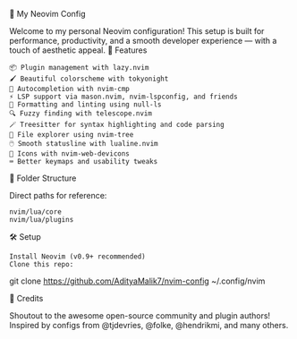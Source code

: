 🧠 My Neovim Config

Welcome to my personal Neovim configuration! This setup is built for performance, productivity, and a smooth developer experience — with a touch of aesthetic appeal.
🚀 Features

    📦 Plugin management with lazy.nvim
    🖌️ Beautiful colorscheme with tokyonight
    🧠 Autocompletion with nvim-cmp
    ⚡ LSP support via mason.nvim, nvim-lspconfig, and friends
    🧹 Formatting and linting using null-ls
    🔍 Fuzzy finding with telescope.nvim
    🪄 Treesitter for syntax highlighting and code parsing
    📁 File explorer using nvim-tree
    🖱️ Smooth statusline with lualine.nvim
    🎨 Icons with nvim-web-devicons
    ⌨️ Better keymaps and usability tweaks

📁 Folder Structure

Direct paths for reference:

    nvim/lua/core
    nvim/lua/plugins

🛠️ Setup

    Install Neovim (v0.9+ recommended)
    Clone this repo:

git clone https://github.com/AdityaMalik7/nvim-config ~/.config/nvim

🙌 Credits

Shoutout to the awesome open-source community and plugin authors!
Inspired by configs from @tjdevries, @folke, @hendrikmi, and many others.
